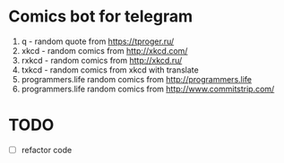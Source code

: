 # Comics bot for telegram

1. q - random quote from https://tproger.ru/
2. xkcd - random comics from http://xkcd.com/
3. rxkcd - random comics from http://xkcd.ru/
4. txkcd - random comics from xkcd with translate
5. programmers.life random comics from http://programmers.life
6. programmers.life random comics from http://www.commitstrip.com/

# TODO

- [ ] refactor code

